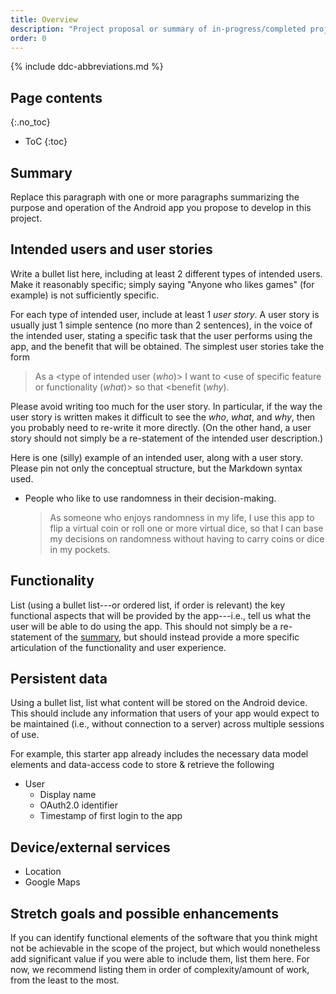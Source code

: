 ```yaml
---
title: Overview
description: "Project proposal or summary of in-progress/completed project."
order: 0
---
```


{% include ddc-abbreviations.md %}

## Page contents
{:.no_toc}

- ToC
{:toc}

## Summary

Replace this paragraph with one or more paragraphs summarizing the purpose and operation of the Android app you propose to develop in this project.

## Intended users and user stories

Write a bullet list here, including at least 2 different types of intended users. Make it reasonably specific; simply saying "Anyone who likes games" (for example) is not sufficiently specific.

For each type of intended user, include at least 1 _user story_. A user story is usually just 1 simple sentence (no more than 2 sentences), in the voice of the intended user, stating a specific task that the user performs using the app, and the benefit that will be obtained. The simplest user stories take the form 

> As a <type of intended user (_who_)> I want to <use of specific feature or functionality (_what_)> so that <benefit (_why_).

Please avoid writing too much for the user story. In particular, if the way the user story is written makes it difficult to see the _who_, _what_, and _why_, then you probably need to re-write it more directly. (On the other hand, a user story should not simply be a re-statement of the intended user description.)

Here is one (silly) example of an intended user, along with a user story. Please pin not only the conceptual structure, but the Markdown syntax used.

* People who like to use randomness in their decision-making.

    > As someone who enjoys randomness in my life, I use this app to flip a virtual coin or roll one or more virtual dice, so that I can base my decisions on randomness without having to carry coins or dice in my pockets.

## Functionality

List (using a bullet list---or ordered list, if order is relevant) the key functional aspects that will be provided by the app---i.e., tell us what the user will be able to do using the app. This should not simply be a re-statement of the [summary](#summary), but should instead provide a more specific articulation of the functionality and user experience. 

## Persistent data

Using a bullet list, list what content will be stored on the Android device. This should include any information that users of your app would expect to be maintained (i.e., without connection to a server) across multiple sessions of use.

For example, this starter app already includes the necessary data model elements and data-access code to store & retrieve the following 
  
* User
    * Display name
    * OAuth2.0 identifier
    * Timestamp of first login to the app
    
## Device/external services

- Location
- Google Maps

## Stretch goals and possible enhancements 

If you can identify functional elements of the software that you think might not be achievable in the scope of the project, but which would nonetheless add significant value if you were able to include them, list them here. For now, we recommend listing them in order of complexity/amount of work, from the least to the most.

